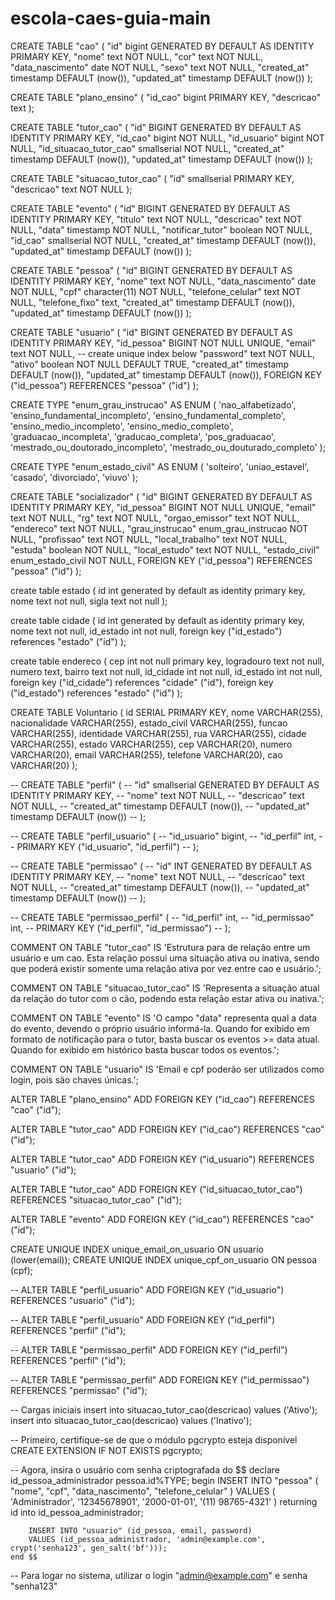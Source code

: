 # escola-caes-guia-main
CREATE TABLE "cao"
(
    "id"              bigint GENERATED BY DEFAULT AS IDENTITY PRIMARY KEY,
    "nome"            text NOT NULL,
    "cor"             text NOT NULL,
    "data_nascimento" date NOT NULL,
    "sexo"            text NOT NULL,
    "created_at"      timestamp DEFAULT (now()),
    "updated_at"      timestamp DEFAULT (now())
);

CREATE TABLE "plano_ensino"
(
    "id_cao"    bigint PRIMARY KEY,
    "descricao" text
);

CREATE TABLE "tutor_cao"
(
    "id"                    BIGINT GENERATED BY DEFAULT AS IDENTITY PRIMARY KEY,
    "id_cao"                bigint      NOT NULL,
    "id_usuario"            bigint      NOT NULL,
    "id_situacao_tutor_cao" smallserial NOT NULL,
    "created_at"            timestamp DEFAULT (now()),
    "updated_at"            timestamp DEFAULT (now())
);

CREATE TABLE "situacao_tutor_cao"
(
    "id"        smallserial PRIMARY KEY,
    "descricao" text NOT NULL
);

CREATE TABLE "evento"
(
    "id"              BIGINT GENERATED BY DEFAULT AS IDENTITY PRIMARY KEY,
    "titulo"          text        NOT NULL,
    "descricao"       text        NOT NULL,
    "data"            timestamp   NOT NULL,
    "notificar_tutor" boolean     NOT NULL,
    "id_cao"          smallserial NOT NULL,
    "created_at"      timestamp DEFAULT (now()),
    "updated_at"      timestamp DEFAULT (now())
);

CREATE TABLE "pessoa"
(
    "id"               BIGINT GENERATED BY DEFAULT AS IDENTITY PRIMARY KEY,
    "nome"             text          NOT NULL,
    "data_nascimento"  date          NOT NULL,
    "cpf"              character(11) NOT NULL,
    "telefone_celular" text          NOT NULL,
    "telefone_fixo"    text,
    "created_at"       timestamp DEFAULT (now()),
    "updated_at"       timestamp DEFAULT (now())
);


CREATE TABLE "usuario"
(
    "id"             BIGINT GENERATED BY DEFAULT AS IDENTITY PRIMARY KEY,
    "id_pessoa"      BIGINT              NOT NULL UNIQUE,
    "email"            text          NOT NULL, -- create unique index below
    "password"         text          NOT NULL,
    "ativo"            boolean       NOT NULL DEFAULT TRUE,
    "created_at"       timestamp              DEFAULT (now()),
    "updated_at"       timestamp              DEFAULT (now()),
    FOREIGN KEY ("id_pessoa") REFERENCES "pessoa" ("id")
);


CREATE TYPE "enum_grau_instrucao" AS ENUM (
    'nao_alfabetizado',
    'ensino_fundamental_incompleto',
    'ensino_fundamental_completo',
    'ensino_medio_incompleto',
    'ensino_medio_completo',
    'graduacao_incompleta',
    'graducao_completa',
    'pos_graduacao',
    'mestrado_ou_doutorado_incompleto',
    'mestrado_ou_douturado_completo'
    );

CREATE TYPE "enum_estado_civil" AS ENUM (
    'solteiro',
    'uniao_estavel',
    'casado',
    'divorciado',
    'viuvo'
    );

CREATE TABLE "socializador"
(
    "id"             BIGINT GENERATED BY DEFAULT AS IDENTITY PRIMARY KEY,
    "id_pessoa"      BIGINT            NOT NULL UNIQUE,
    "email"          text              NOT NULL,
    "rg"             text              NOT NULL,
    "orgao_emissor"  text              NOT NULL,
    "endereco"       text              NOT NULL,
    "grau_instrucao" enum_grau_instrucao NOT NULL,
    "profissao"      text              NOT NULL,
    "local_trabalho" text              NOT NULL,
    "estuda"         boolean           NOT NULL,
    "local_estudo"   text              NOT NULL,
    "estado_civil"   enum_estado_civil NOT NULL,
    FOREIGN KEY ("id_pessoa") REFERENCES "pessoa" ("id")
);

create table estado (
     id int generated by default as identity primary key,
     nome text not null,
     sigla text not null
);

create table cidade (
     id int generated by default as identity primary key,
     nome text not null,
     id_estado int not null,
     foreign key ("id_estado") references "estado" ("id")
);

create table endereco (
     cep int not null primary key,
     logradouro text not null,
     numero text,
     bairro text not null,
     id_cidade int not null,
     id_estado int not null,
     foreign key ("id_cidade") references "cidade" ("id"),
     foreign key ("id_estado") references "estado" ("id")
);

CREATE TABLE Voluntario (
    id SERIAL PRIMARY KEY,
    nome VARCHAR(255),
    nacionalidade VARCHAR(255),
    estado_civil VARCHAR(255),
    funcao VARCHAR(255),
    identidade VARCHAR(255),
    rua VARCHAR(255),
    cidade VARCHAR(255),
    estado VARCHAR(255),
    cep VARCHAR(20),
    numero VARCHAR(20),
    email VARCHAR(255),
    telefone VARCHAR(20),
    cao VARCHAR(20)
);

-- CREATE TABLE "perfil" (
--   "id" smallserial GENERATED BY DEFAULT AS IDENTITY PRIMARY KEY,
--   "nome" text NOT NULL,
--   "descricao" text NOT NULL,
--   "created_at" timestamp DEFAULT (now()),
--   "updated_at" timestamp DEFAULT (now())
-- );

-- CREATE TABLE "perfil_usuario" (
--   "id_usuario" bigint,
--   "id_perfil" int,
--   PRIMARY KEY ("id_usuario", "id_perfil")
-- );

-- CREATE TABLE "permissao" (
--   "id" INT GENERATED BY DEFAULT AS IDENTITY PRIMARY KEY,
--   "nome" text NOT NULL,
--   "descricao" text NOT NULL,
--   "created_at" timestamp DEFAULT (now()),
--   "updated_at" timestamp DEFAULT (now())
-- );

-- CREATE TABLE "permissao_perfil" (
--   "id_perfil" int,
--   "id_permissao" int,
--   PRIMARY KEY ("id_perfil", "id_permissao")
-- );

COMMENT ON
    TABLE "tutor_cao"
    IS 'Estrutura para de relação entre um usuário e um cao. Esta relação possui uma situação ativa ou inativa, sendo que poderá existir somente uma relação ativa por vez entre cao e usuário.';

COMMENT ON TABLE "situacao_tutor_cao" IS 'Representa a situação atual da relação do tutor com o cão, podendo esta relação estar ativa ou inativa.';

COMMENT ON TABLE "evento" IS 'O campo "data" representa qual a data do evento, devendo o próprio usuário informá-la. Quando for exibido em formato de notificação para o tutor, basta buscar os eventos >= data atual. Quando for exibido em histórico basta buscar todos os eventos.';

COMMENT ON TABLE "usuario" IS 'Email e cpf poderão ser utilizados como login, pois são chaves únicas.';

ALTER TABLE "plano_ensino"
    ADD FOREIGN KEY ("id_cao") REFERENCES "cao" ("id");

ALTER TABLE "tutor_cao"
    ADD FOREIGN KEY ("id_cao") REFERENCES "cao" ("id");

ALTER TABLE "tutor_cao"
    ADD FOREIGN KEY ("id_usuario") REFERENCES "usuario" ("id");

ALTER TABLE "tutor_cao"
    ADD FOREIGN KEY ("id_situacao_tutor_cao") REFERENCES "situacao_tutor_cao" ("id");

ALTER TABLE "evento"
    ADD FOREIGN KEY ("id_cao") REFERENCES "cao" ("id");

CREATE UNIQUE INDEX unique_email_on_usuario ON usuario (lower(email));
CREATE UNIQUE INDEX unique_cpf_on_usuario ON pessoa (cpf);

-- ALTER TABLE "perfil_usuario" ADD FOREIGN KEY ("id_usuario") REFERENCES "usuario" ("id");

-- ALTER TABLE "perfil_usuario" ADD FOREIGN KEY ("id_perfil") REFERENCES "perfil" ("id");

-- ALTER TABLE "permissao_perfil" ADD FOREIGN KEY ("id_perfil") REFERENCES "perfil" ("id");

-- ALTER TABLE "permissao_perfil" ADD FOREIGN KEY ("id_permissao") REFERENCES "permissao" ("id");

-- Cargas iniciais
insert into situacao_tutor_cao(descricao) values ('Ativo');
insert into situacao_tutor_cao(descricao) values ('Inativo');

-- Primeiro, certifique-se de que o módulo pgcrypto esteja disponível
CREATE EXTENSION IF NOT EXISTS pgcrypto;

-- Agora, insira o usuário com senha criptografada
do $$
    declare
        id_pessoa_administrador pessoa.id%TYPE;
    begin
        INSERT INTO "pessoa" (
            "nome",
            "cpf",
            "data_nascimento",
            "telefone_celular"
        )
        VALUES (
           'Administrador',
           '12345678901',
           '2000-01-01',
           '(11) 98765-4321'
       ) returning id into id_pessoa_administrador;

        INSERT INTO "usuario" (id_pessoa, email, password)
        VALUES (id_pessoa_administrador, 'admin@example.com', crypt('senha123', gen_salt('bf')));
    end $$

-- Para logar no sistema, utilizar o login "admin@example.com" e senha "senha123"
